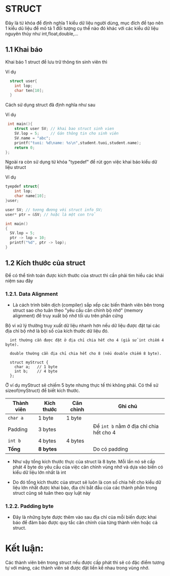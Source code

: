 
# STRUCT
Đây là từ khóa để định nghĩa 1 kiểu dữ liệu người dùng, mục đích để tạo nên 1 kiểu dũ liệu để mô tả 1 đối tượng cụ thể nào đó khác với các kiểu dữ liệu nguyên thủy như int,float,double,...

## 1.1 Khai báo
Khai báo 1 struct để lưu trữ thông tin sinh viên thì

Ví dụ 
```C
  struct user{
    int lop;
    char ten[10];
  }
```
Cách sử dụng struct đã định nghĩa như sau

Ví dụ
```C
 int main(){
    struct user SV; // khai bao struct sinh vien
    SV.lop = 5;     // Gán thông tin cho sinh viên
    SV.name = "abc";
    printf("tuoi: %d\name: %s\n",student.tuoi,student.name);
    return 0;
};
```
Ngoài ra còn sử dụng từ khóa "typedef" để rút gọn việc khai báo kiểu dữ liệu struct

Ví dụ
```C
tyepdef struct{
    int lop;
    char name[10]; 
}user;

user SV; // tương đương với struct info SV;
user* ptr = &SV; // hoặc là một con trỏ

int main()
{
  SV.lop = 5;
  ptr -> lop = 10;
  printf("%d", ptr -> lop);
}
```
## 1.2 Kích thước của struct
Để có thể tính toán được kích thước của struct thì cần phải tìm hiểu các khái niệm sau đây

### 1.2.1. Data Alignment
- Là cách trình biên dịch (compiler) sắp xếp các biến thành viên bên trong struct sao cho tuân theo "yêu cầu căn chỉnh bộ nhớ" (memory alignment) để truy xuất bộ nhớ tối ưu trên phần cứng

Bộ vi xử lý thường truy xuất dữ liệu nhanh hơn nếu dữ liệu được đặt tại các địa chỉ bộ nhớ là bội số của kích thước dữ liệu đó.

```
  int thường cần được đặt ở địa chỉ chia hết cho 4 (giả sử int chiếm 4 byte).

  double thường cần địa chỉ chia hết cho 8 (nếu double chiếm 8 byte).

  struct myStruct {
    char a;   // 1 byte
    int b;    // 4 byte
  };
```
Ở ví dụ myStruct sẽ chiếm 5 byte nhưng thực tế thì không phải. Có thể sử sizeof(myStruct) để biết kích thước.

| Thành viên | Kích thước  | Căn chỉnh | Ghi chú                                 |
| ---------- | ----------- | --------- | --------------------------------------- |
| `char a`   | 1 byte      | 1 byte    |                                         |
| Padding    | 3 bytes     |           | Để `int b` nằm ở địa chỉ chia hết cho 4 |
| `int b`    | 4 bytes     | 4 bytes   |                                         |
| **Tổng**   | **8 bytes** |           | Do có padding                           |

* Như vậy tổng kích thước thực của struct là 8 byte. Mỗi lần nó sẽ cấp phát 4 byte do yêu cầu của việc căn chỉnh vùng nhớ và dựa vào biến có kiểu dữ liệu lớn nhất là int
+ Do đó tổng kích thước của struct sẽ luôn là con số chia hết cho kiểu dữ liệu lớn nhất được khai báo, địa chỉ bắt đầu của các thành phần trong struct cũng sẽ tuân theo quy luật này


### 1.2.2. Padding byte
+ Đây là những byte được thêm vào sau địa chỉ của mỗi biến được khai báo để đảm bảo được quy tắc căn chỉnh của từng thành viên hoặc cả struct. 


# Kết luận:
Các thành viên bên trong struct nếu được cấp phát thì sẽ có đặc điểm tương tự với mảng, các thành viên sẽ được đặt liền kề nhau trong vùng nhớ.

